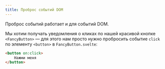 ```yaml
---
title: Проброс событий DOM
---
```


Проброс событий работает и для событий DOM.

Мы хотим получать уведомления о кликах по нашей красивой кнопке `<FancyButton>` — для этого нам просто нужно пробросить событие `click` по элементу `<button>` в `FancyButton.svelte`:

```html
<button on:click>
	Нажми меня
</button>
```